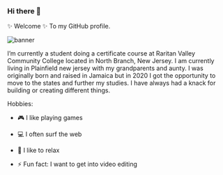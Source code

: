 ### Hi there 👋

✨ Welcome ✨ To my GitHub profile.


![banner](https://github.com/Colli456/Colli456/assets/72905402/a78ec7b8-9b02-439c-b798-bed987710a67)


I’m currently a student doing a certificate course at Raritan Valley Community College located in North Branch, New Jersey. I am currently living in Plainfield new jersey with my grandparents and aunty. I was originally born and raised in Jamaica but in 2020 I got the opportunity to move to the states and further my studies. I have always had a knack for building or creating different things.

Hobbies:

- 🎮 I like playing games
- 💻 I often surf the web
- 🛌 I like to relax

- ⚡ Fun fact: I want to get into video editing
